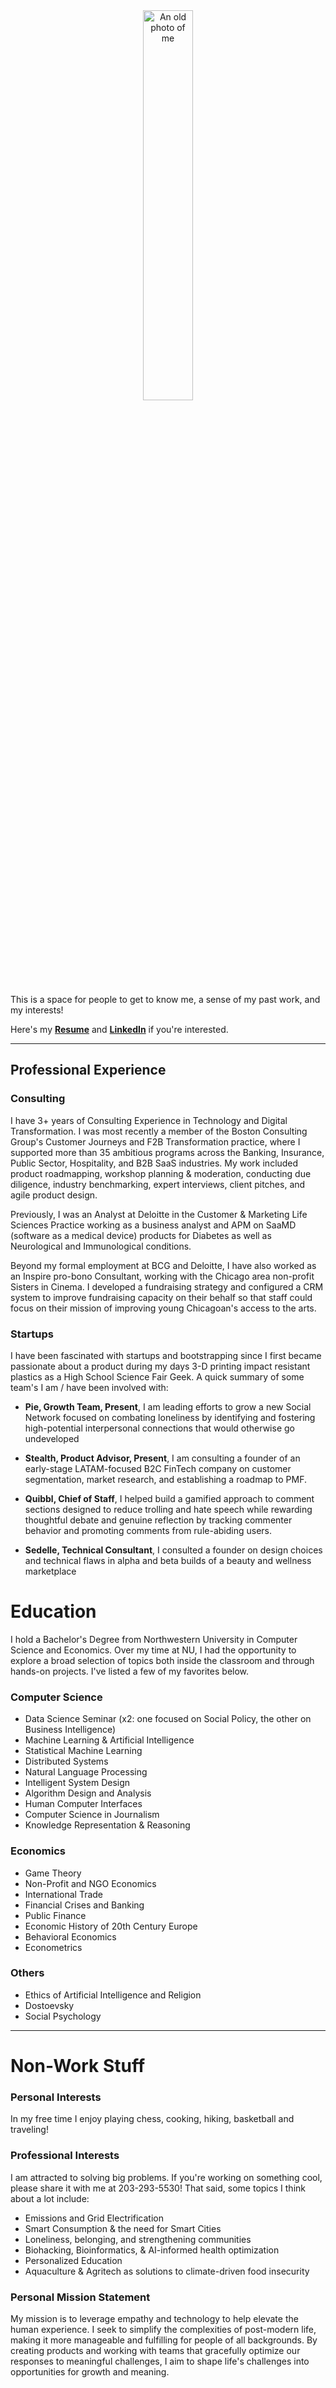 
<div align="center">
  <img src = "RPPsizered.jpeg" width="40%" height="40%" alt = "An old photo of me">
</div>

This is a space for people to get to know me, a sense of my past work, and my interests!

Here's my **[Resume](https://github.com/racrac5/racrac5.github.io/blob/6c0abd530bf3c44a5b7a89affab648790e299ffc/Callaghan%20Resume.pdf)** and **[LinkedIn](https://www.linkedin.com/in/ryan-callaghan-273624126/)** if you're interested.

***

## Professional Experience

### Consulting

I have 3+ years of Consulting Experience in Technology and Digital Transformation. I was most recently a member of the Boston Consulting Group's Customer Journeys and F2B Transformation practice, where I supported more than 35 ambitious programs across the Banking, Insurance, Public Sector, Hospitality, and B2B SaaS industries. My work included product roadmapping, workshop planning & moderation, conducting due diligence, industry benchmarking, expert interviews, client pitches, and agile product design.  

Previously, I was an Analyst at Deloitte in the Customer & Marketing Life Sciences Practice working as a business analyst and APM on SaaMD (software as a medical device) products for Diabetes as well as Neurological and Immunological conditions.

Beyond my formal employment at BCG and Deloitte, I have also worked as an Inspire pro-bono Consultant, working with the Chicago area non-profit Sisters in Cinema. I developed a fundraising strategy and configured a CRM system to improve fundraising capacity on their behalf so that staff could focus on their mission of improving young Chicagoan's access to the arts.

### Startups

I have been fascinated with startups and bootstrapping since I first became passionate about a product during my days 3-D printing impact resistant plastics as a High School Science Fair Geek. A quick summary of some team's I am / have been involved with:

- **Pie, Growth Team, Present**, I am leading efforts to grow a new Social Network focused on combating loneliness by identifying and fostering high-potential interpersonal connections that would otherwise go undeveloped

- **Stealth, Product Advisor, Present**, I am consulting a founder of an early-stage LATAM-focused B2C FinTech company on customer segmentation, market research, and establishing a roadmap to PMF.

- **Quibbl, Chief of Staff**, I helped build a gamified approach to comment sections designed to reduce trolling and hate speech while rewarding thoughtful debate and genuine reflection by tracking commenter behavior and promoting comments from rule-abiding users.
  
- **Sedelle, Technical Consultant**, I consulted a founder on design choices and technical flaws in alpha and beta builds of a beauty and wellness marketplace

# Education

I hold a Bachelor's Degree from Northwestern University in Computer Science and Economics. Over my time at NU, I had the opportunity to explore a broad selection of topics both inside the classroom and through hands-on projects. I've listed a few of my favorites below.

### Computer Science
- Data Science Seminar (x2: one focused on Social Policy, the other on Business Intelligence)
- Machine Learning & Artificial Intelligence
- Statistical Machine Learning
- Distributed Systems
- Natural Language Processing
- Intelligent System Design
- Algorithm Design and Analysis
- Human Computer Interfaces 
- Computer Science in Journalism
- Knowledge Representation & Reasoning

### Economics
- Game Theory
- Non-Profit and NGO Economics
- International Trade
- Financial Crises and Banking
- Public Finance
- Economic History of 20th Century Europe 
- Behavioral Economics
- Econometrics

### Others
- Ethics of Artificial Intelligence and Religion
- Dostoevsky
- Social Psychology

***

# Non-Work Stuff

### Personal Interests
In my free time I enjoy playing chess, cooking, hiking, basketball and traveling!

### Professional Interests
I am attracted to solving big problems. If you're working on something cool, please share it with me at 203-293-5530! That said, some topics I think about a lot include:

- Emissions and Grid Electrification
- Smart Consumption & the need for Smart Cities
- Loneliness, belonging, and strengthening communities
- Biohacking, Bioinformatics, & AI-informed health optimization
- Personalized Education
- Aquaculture & Agritech as solutions to climate-driven food insecurity


### Personal Mission Statement
My mission is to leverage empathy and technology to help elevate the human experience. I seek to simplify the complexities of post-modern life, making it more manageable and fulfilling for people of all backgrounds. By creating products and working with teams that gracefully optimize our responses to meaningful challenges, I aim to shape life's challenges into opportunities for growth and meaning.
